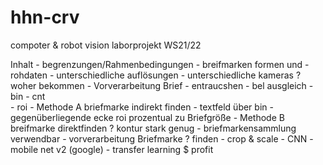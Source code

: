 # hhn-crv
compoter &amp; robot vision laborprojekt WS21/22

Inhalt
	- begrenzungen/Rahmenbedingungen
		- breifmarken formen und 
	- rohdaten
		- unterschiedliche auflösungen
		- unterschiedliche kameras
		? woher bekommen
	- Vorverarbeitung Brief
		- entraucshen
		- bel ausgleich
		- bin
		- cnt		
		- roi
	- Methode A briefmarke indirekt finden
		- textfeld über bin
		- gegenüberliegende ecke roi prozentual zu Briefgröße
	- Methode B breifmarke direktfinden
		? kontur stark genug
		- briefmarkensammlung verwendbar
	- vorverarbeitung Briefmarke
		? finden
		- crop & scale
	- CNN
		- mobile net v2 (google)
		- transfer learning
	$ profit
